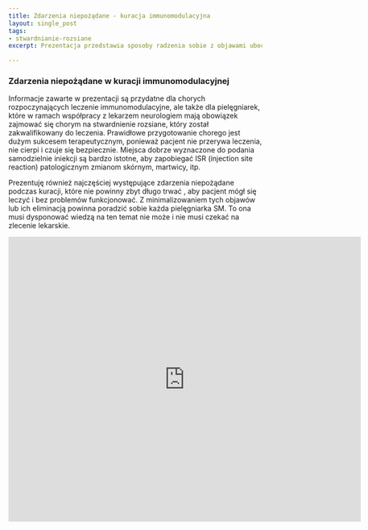 ```yaml
---
title: Zdarzenia niepożądane - kuracja immunomodulacyjna
layout: single_post
tags:
- stwardnianie-rozsiane
excerpt: Prezentacja przedstawia sposoby radzenia sobie z objawami ubocznymi podczas kuracji immunomodulacyjnej.

---
```


### Zdarzenia niepożądane w kuracji immunomodulacyjnej

Informacje zawarte w prezentacji są przydatne dla chorych rozpoczynających leczenie immunomodulacyjne, ale także dla pielęgniarek, które w ramach współpracy z lekarzem neurologiem mają obowiązek zajmować się chorym na stwardnienie rozsiane, który został zakwalifikowany do leczenia. Prawidłowe przygotowanie chorego jest dużym sukcesem terapeutycznym, ponieważ pacjent nie przerywa leczenia, nie cierpi i czuje się bezpiecznie. Miejsca dobrze wyznaczone do podania samodzielnie iniekcji są bardzo istotne, aby zapobiegać ISR (injection site reaction) patologicznym zmianom skórnym, martwicy, itp.

Prezentuję również najczęściej występujące zdarzenia niepożądane podczas kuracji, które nie powinny zbyt długo trwać , aby pacjent mógł się leczyć i bez problemów funkcjonować.   Z minimalizowaniem tych objawów lub ich eliminacją powinna poradzić sobie każda pielęgniarka SM. To ona musi dysponować wiedzą na ten temat nie może i nie musi czekać na zlecenie lekarskie. 

<iframe src='https://onedrive.live.com/embed?cid=822BD344519F07B3&resid=822BD344519F07B3%21120&authkey=AB4AnnXQf9D9Iyo&em=2&wdAr=1.3333333333333333' width='700px' height='565px' frameborder='0'>To jest osadzony dokument pakietu <a target='_blank' href='http://office.com'>Microsoft Office</a> obsługiwany przez aplikację <a target='_blank' href='http://office.com/webapps'>Office Online</a>.</iframe>
